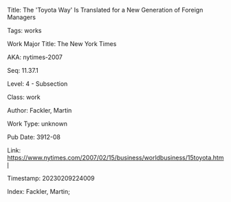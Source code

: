 Title:  The 'Toyota Way' Is Translated for a New Generation of Foreign Managers

Tags:   works

Work Major Title: The New York Times

AKA:    nytimes-2007

Seq:    11.37.1

Level:  4 - Subsection

Class:  work

Author: Fackler, Martin

Work Type: unknown

Pub Date: 3912-08

Link:   https://www.nytimes.com/2007/02/15/business/worldbusiness/15toyota.html

Timestamp: 20230209224009

Index:  Fackler, Martin; 
